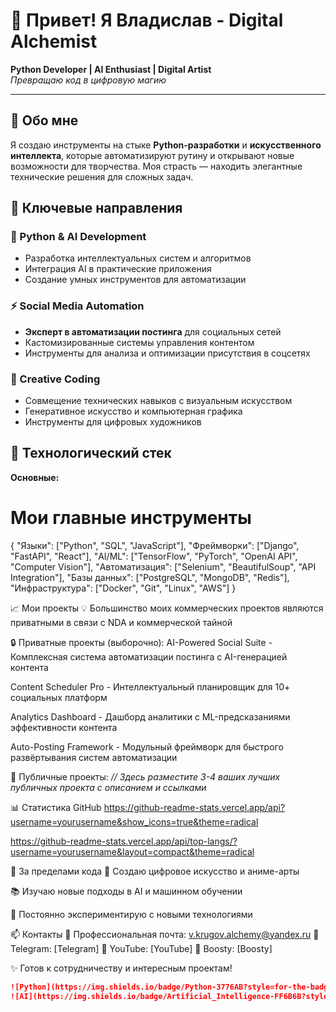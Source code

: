 # 👋 Привет! Я Владислав - Digital Alchemist

**Python Developer | AI Enthusiast | Digital Artist**  
*Превращаю код в цифровую магию*

---

## 🚀 Обо мне

Я создаю инструменты на стыке **Python-разработки** и **искусственного интеллекта**, которые автоматизируют рутину и открывают новые возможности для творчества. Моя страсть — находить элегантные технические решения для сложных задач.

## 💼 Ключевые направления

### 🤖 Python & AI Development
- Разработка интеллектуальных систем и алгоритмов
- Интеграция AI в практические приложения
- Создание умных инструментов для автоматизации

### ⚡ Social Media Automation
- **Эксперт в автоматизации постинга** для социальных сетей
- Кастомизированные системы управления контентом
- Инструменты для анализа и оптимизации присутствия в соцсетях

### 🎨 Creative Coding
- Совмещение технических навыков с визуальным искусством
- Генеративное искусство и компьютерная графика
- Инструменты для цифровых художников

## 🔧 Технологический стек

**Основные:**
# Мои главные инструменты
{
    "Языки": ["Python", "SQL", "JavaScript"],
    "Фреймворки": ["Django", "FastAPI", "React"],
    "AI/ML": ["TensorFlow", "PyTorch", "OpenAI API", "Computer Vision"],
    "Автоматизация": ["Selenium", "BeautifulSoup", "API Integration"],
    "Базы данных": ["PostgreSQL", "MongoDB", "Redis"],
    "Инфраструктура": ["Docker", "Git", "Linux", "AWS"]
}

📈 Мои проекты
💡 Большинство моих коммерческих проектов являются приватными в связи с NDA и коммерческой тайной

🔒 Приватные проекты (выборочно):
AI-Powered Social Suite - Комплексная система автоматизации постинга с AI-генерацией контента

Content Scheduler Pro - Интеллектуальный планировщик для 10+ социальных платформ

Analytics Dashboard - Дашборд аналитики с ML-предсказаниями эффективности контента

Auto-Posting Framework - Модульный фреймворк для быстрого развёртывания систем автоматизации

🌟 Публичные проекты:
*// Здесь разместите 3-4 ваших лучших публичных проекта с описанием и ссылками*

📊 Статистика GitHub
https://github-readme-stats.vercel.app/api?username=yourusername&show_icons=true&theme=radical

https://github-readme-stats.vercel.app/api/top-langs/?username=yourusername&layout=compact&theme=radical

🎨 За пределами кода
🎯 Создаю цифровое искусство и аниме-арты

📚 Изучаю новые подходы в AI и машинном обучении

🌱 Постоянно экспериментирую с новыми технологиями

📫 Контакты
💼 Профессиональная почта: v.krugov.alchemy@yandex.ru
📱 Telegram: [Telegram]
🎨 YouTube: [YouTube]
💬 Boosty: [Boosty]

✨ Готов к сотрудничеству и интересным проектам!
   ```markdown
   ![Python](https://img.shields.io/badge/Python-3776AB?style=for-the-badge&logo=python&logoColor=white)
   ![AI](https://img.shields.io/badge/Artificial_Intelligence-FF6B6B?style=for-the-badge&logo=ai&logoColor=white)

